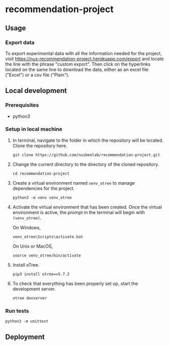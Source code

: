 # recommendation-project

## Usage

### Export data

To export experimental data with all the information needed for the project, visit https://nus-recommendation-project.herokuapp.com/export and locate the line with the phrase "custom export". Then click on the hyperlinks located on the same line to download the data, either as an excel file ("Excel") or a csv file ("Plain").

## Local development

### Prerequisites

- python3

### Setup in local machine

1. In terminal, navigate to the folder in which the repository will be located. Clone the repository here.

   ```
   git clone https://github.com/nusbeelab/recommendation-project.git
   ```

1. Change the current directory to the directory of the cloned repository.

   ```
   cd recommendation-project
   ```

1. Create a virtual environment named `venv_otree` to manage dependencies for the project.

   ```
   python3 -m venv venv_otree
   ```

1. Activate the virtual environment that has been created. Once the virtual environment is active, the prompt in the terminal will begin with `(venv_otree)`.

   On Windows,

   ```
   venv_otree\Scripts\activate.bat
   ```

   On Unix or MacOS,

   ```
   source venv_otree/bin/activate
   ```

1. Install oTree.

   ```
   pip3 install otree==5.7.2
   ```

1. To check that everything has been properly set up, start the development server.

   ```
   otree devserver
   ```

### Run tests

```
python3 -m unittest
```

## Deployment

